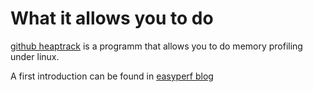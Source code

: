 # What it allows you to do 

[github heaptrack](https://github.com/KDE/heaptrack)
is a programm that allows you to do memory profiling under linux.

A first introduction can be found in [easyperf blog](https://easyperf.net/blog/2024/02/12/Memory-Profiling-Part2)





